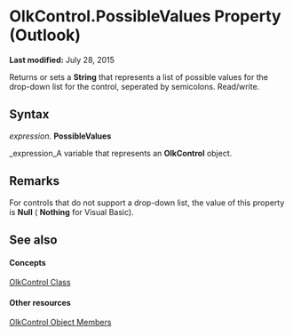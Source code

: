 
# OlkControl.PossibleValues Property (Outlook)

 **Last modified:** July 28, 2015

Returns or sets a  **String** that represents a list of possible values for the drop-down list for the control, seperated by semicolons. Read/write.

## Syntax

 _expression_. **PossibleValues**

 _expression_A variable that represents an  **OlkControl** object.


## Remarks

For controls that do not support a drop-down list, the value of this property is  **Null** ( **Nothing** for Visual Basic).


## See also


#### Concepts


 [OlkControl Class](426a3ce8-9103-d72e-13ee-9fb47ae0eb07.md)
#### Other resources


 [OlkControl Object Members](9c42f23f-fc93-a5ac-6a6e-bd64ce49c01d.md)
